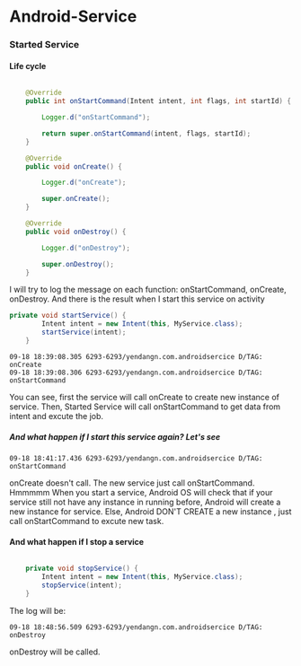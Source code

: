 # Android-Service

### Started Service

#### Life cycle

```java

    @Override
    public int onStartCommand(Intent intent, int flags, int startId) {

        Logger.d("onStartCommand");

        return super.onStartCommand(intent, flags, startId);
    }

    @Override
    public void onCreate() {

        Logger.d("onCreate");

        super.onCreate();
    }

    @Override
    public void onDestroy() {

        Logger.d("onDestroy");

        super.onDestroy();
    }
```
I will try to log the message on each function: onStartCommand, onCreate, onDestroy. And there is the result when I start this service on activity

```java
private void startService() {
        Intent intent = new Intent(this, MyService.class);
        startService(intent);
    }
```

```
09-18 18:39:08.305 6293-6293/yendangn.com.androidsercice D/TAG: onCreate
09-18 18:39:08.306 6293-6293/yendangn.com.androidsercice D/TAG: onStartCommand
```
You can see, first the service will call onCreate to create new instance of service. Then, Started Service will call onStartCommand to get data from intent and excute the job.

##### And what happen if I start this service again? Let's see

```
09-18 18:41:17.436 6293-6293/yendangn.com.androidsercice D/TAG: onStartCommand
```

onCreate doesn't call. The new service just call onStartCommand. Hmmmmm
When you start a service, Android OS will check that if your service still not have any instance in running before, Android will create a new instance for service. Else, Android DON'T CREATE a new instance , just call onStartCommand to excute new task.

#### And what happen if I stop a service
```java

    private void stopService() {
        Intent intent = new Intent(this, MyService.class);
        stopService(intent);
    }
```
The log will be:
```
09-18 18:48:56.509 6293-6293/yendangn.com.androidsercice D/TAG: onDestroy
```
onDestroy will be called. 


